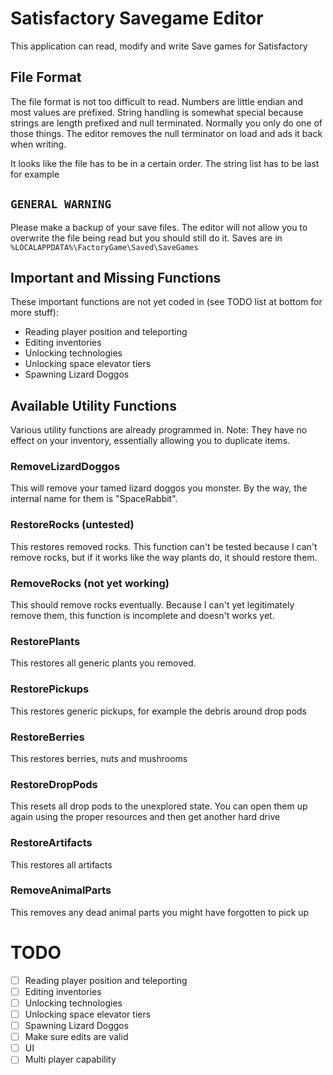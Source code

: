 # Satisfactory Savegame Editor

This application can read, modify and write Save games for Satisfactory

## File Format

The file format is not too difficult to read. Numbers are little endian and most values are prefixed.
String handling is somewhat special because strings are length prefixed and null terminated.
Normally you only do one of those things.
The editor removes the null terminator on load and ads it back when writing.

It looks like the file has to be in a certain order.
The string list has to be last for example

## `GENERAL WARNING`

Please make a backup of your save files.
The editor will not allow you to overwrite the file being read but you should still do it.
Saves are in `%LOCALAPPDATA%\FactoryGame\Saved\SaveGames`

## Important and Missing Functions

These important functions are not yet coded in (see TODO list at bottom for more stuff):

- Reading player position and teleporting
- Editing inventories
- Unlocking technologies
- Unlocking space elevator tiers
- Spawning Lizard Doggos

## Available Utility Functions

Various utility functions are already programmed in. Note: They have no effect on your inventory, essentially allowing you to duplicate items.

### RemoveLizardDoggos

This will remove your tamed lizard doggos you monster.
By the way, the internal name for them is "SpaceRabbit".

### RestoreRocks (untested)

This restores removed rocks.
This function can't be tested because I can't remove rocks, but if it works like the way plants do, it should restore them.

### RemoveRocks (not yet working)

This should remove rocks eventually. Because I can't yet legitimately remove them, this function is incomplete and doesn't works yet.

### RestorePlants

This restores all generic plants you removed.

### RestorePickups

This restores generic pickups, for example the debris around drop pods

### RestoreBerries

This restores berries, nuts and mushrooms

### RestoreDropPods

This resets all drop pods to the unexplored state. You can open them up again using the proper resources and then get another hard drive

### RestoreArtifacts

This restores all artifacts

### RemoveAnimalParts

This removes any dead animal parts you might have forgotten to pick up

# TODO

- [ ] Reading player position and teleporting
- [ ] Editing inventories
- [ ] Unlocking technologies
- [ ] Unlocking space elevator tiers
- [ ] Spawning Lizard Doggos
- [ ] Make sure edits are valid
- [ ] UI
- [ ] Multi player capability
